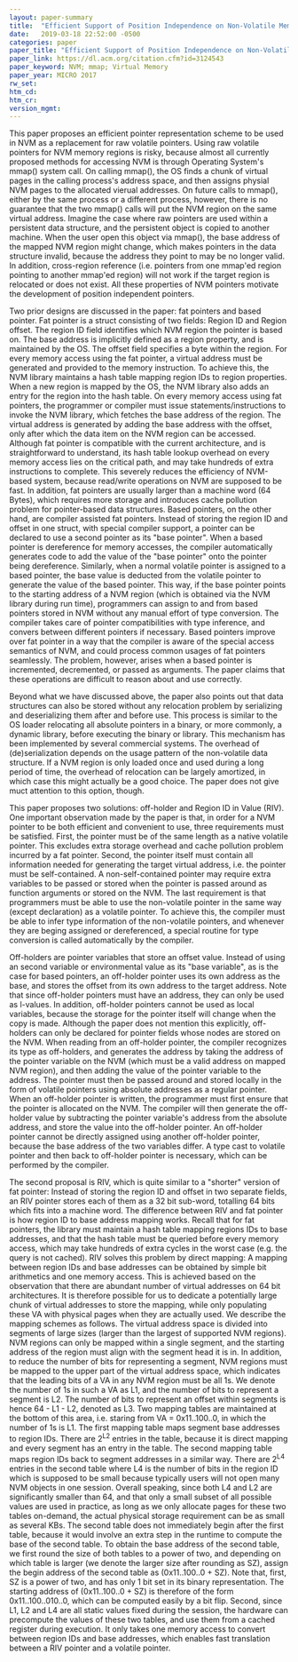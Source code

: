 ```yaml
---
layout: paper-summary
title:  "Efficient Support of Position Independence on Non-Volatile Memory"
date:   2019-03-18 22:52:00 -0500
categories: paper
paper_title: "Efficient Support of Position Independence on Non-Volatile Memory"
paper_link: https://dl.acm.org/citation.cfm?id=3124543
paper_keyword: NVM; mmap; Virtual Memory
paper_year: MICRO 2017
rw_set: 
htm_cd: 
htm_cr: 
version_mgmt: 
---
```


This paper proposes an efficient pointer representation scheme to be used in NVM as a replacement for raw volatile pointers. 
Using raw volatile pointers for NVM memory regions is risky, because almost all currently proposed methods for accessing
NVM is through Operating System's mmap() system call. On calling mmap(), the OS finds a chunk of virtual pages in the calling 
process's address space, and then assigns physial NVM pages to the allocated vierual addresses. On future calls to mmap(),
either by the same process or a different process, however, there is no guarantee that the two mmap() calls will put the 
NVM region on the same virtual address. Imagine the case where raw pointers are used within a persistent data structure, 
and the persistent object is copied to another machine. When the user open this object via mmap(), the base address 
of the mapped NVM region might change, which makes pointers in the data structure invalid, because the address they point 
to may be no longer valid. In addition, cross-region reference (i.e. pointers from one mmap'ed region pointing to another
mmap'ed region) will not work if the target region is relocated or does not exist. All these properties of NVM pointers 
motivate the development of position independent pointers.

Two prior designs are discussed in the paper: fat pointers and based pointer. Fat pointer is a struct consisting of two fields:
Region ID and Region offset. The region ID field identifies which NVM region the pointer is based on. The base address is 
implicitly defined as a region property, and is maintained by the OS. The offset field specifies a byte within the region. 
For every memory access using the fat pointer, a virtual address must be generated and provided to the memory instruction.
To achieve this, the NVM library maintains a hash table mapping region IDs to region properties. When a new region is mapped 
by the OS, the NVM library also adds an entry for the region into the hash table. On every memory access using fat pointers, 
the programmer or compiler must issue statements/instructions to invoke the NVM library, which fetches the base address of 
the region. The virtual address is generated by adding the base address with the offset, only after which the data item 
on the NVM region can be accessed. Although fat pointer is compatible with the current architecture, and is straightforward
to understand, its hash table lookup overhead on every memory access lies on the critical path, and may take hundreds of 
extra instructions to complete. This severely reduces the efficiency of NVM-based system, because read/write operations 
on NVM are supposed to be fast. In addition, fat pointers are usually larger than a machine word (64 Bytes), which requires
more storage and introduces cache pollution problem for pointer-based data structures. Based pointers, on the other hand,
are compiler assisted fat pointers. Instead of storing the region ID and offset in one struct, with special compiler support,
a pointer can be declared to use a second pointer as its "base pointer". When a based pointer is dereference for memory 
accesses, the compiler automatically generates code to add the value of the "base pointer" onto the pointer being dereference.
Similarly, when a normal volatile pointer is assigned to a based pointer, the base value is deducted from the volatile pointer
to generate the value of the based pointer. This way, if the base pointer points to the starting address of a NVM region 
(which is obtained via the NVM library during run time), programmers can assign to and from based pointers stored in NVM
without any manual effort of type conversion. The compiler takes care of pointer compatibilities with type inference, and
convers between different pointers if necessary. Based pointers improve over fat pointer in a way that the compiler is aware 
of the special access semantics of NVM, and could process common usages of fat pointers seamlessly. The problem, however,
arises when a based pointer is incremented, decremented, or passed as arguments. The paper claims that these operations 
are difficult to reason about and use correctly.

Beyond what we have discussed above, the paper also points out that data structures can also be stored without any relocation
problem by serializing and deserializing them after and before use. This process is similar to the OS loader relocating all 
absolute pointers in a binary, or more commonly, a dynamic library, before executing the binary or library. This mechanism 
has been implemented by several commercial systems. The overhead of (de)serialization depends on the usage pattern of the 
non-volatile data structure. If a NVM region is only loaded once and used during a long period of time, the overhead of 
relocation can be largely amortized, in which case this might actually be a good choice. The paper does not give muct 
attention to this option, though.

This paper proposes two solutions: off-holder and Region ID in Value (RIV). One important observation made by the paper is 
that, in order for a NVM pointer to be both efficient and convenient to use, three requirements must be satisfied. First,
the pointer must be of the same length as a native volatile pointer. This excludes extra storage overhead and cache
pollution problem incurred by a fat pointer. Second, the pointer itself must contain all information needed for generating 
the target virtual address, i.e. the pointer must be self-contained. A non-self-contained pointer may require extra variables
to be passed or stored when the pointer is passed around as function arguments or stored on the NVM. The last requirement
is that programmers must be able to use the non-volatile pointer in the same way (except declaration) as a volatile pointer.
To achieve this, the compiler must be able to infer type information of the non-volatile pointers, and whenever they are 
beging assigned or dereferenced, a special routine for type conversion is called automatically by the compiler.

Off-holders are pointer variables that store an offset value. Instead of using an second variable or environmental value
as its "base variable", as is the case for based pointers, an off-holder pointer uses its own address as the base, and 
stores the offset from its own address to the target address. Note that since off-holder pointers must have an address,
they can only be used as l-values. In addition, off-holder pointers cannot be used as local variables, because the storage
for the pointer itself will change when the copy is made. Although the paper does not mention this explicitly, off-holders
can only be declared for pointer fields whose nodes are stored on the NVM. When reading from an off-holder pointer, the 
compiler recognizes its type as off-holders, and generates the address by taking the address of the pointer variable on 
the NVM (which must be a valid address on mapped NVM region), and then adding the value of the pointer variable to the 
address. The pointer must then be passed around and stored locally in the form of volatile pointers using absolute addresses
as a regular pointer. When an off-holder pointer is written, the programmer must first ensure that the pointer is allocated 
on the NVM. The compiler will then generate the off-holder value by subtracting the pointer variable's address from the 
absolute address, and store the value into the off-holder pointer. An off-holder pointer cannot be directly assigned using
another off-holder pointer, because the base address of the two variables differ. A type cast to volatile pointer and then
back to off-holder pointer is necessary, which can be performed by the compiler.

The second proposal is RIV, which is quite similar to a "shorter" version of fat pointer: Instead of storing the region ID
and offset in two separate fields, an RIV pointer stores each of them as a 32 bit sub-word, totalling 64 bits which fits into
a machine word. The difference between RIV and fat pointer is how region ID to base address mapping works. Recall that for
fat pointers, the library must maintain a hash table mapping regions IDs to base addresses, and that the hash table must be
queried before every memory access, which may take hundreds of extra cycles in the worst case (e.g. the query is not cached).
RIV solves this problem by direct mapping: A mapping between region IDs and base addresses can be obtained by simple bit 
arithmetics and one memory access. This is achieved based on the observation that there are abundant number of virtual 
addresses on 64 bit architectures. It is therefore possible for us to dedicate a potentially large chunk of virtual addresses 
to store the mapping, while only populating these VA with physical pages when they are actually used. We describe the mapping
schemes as follows. The virtual address space is divided into segments of large sizes (larger than the largest of supported
NVM regions). NVM regions can only be mapped within a single segment, and the starting address of the region must align
with the segment head it is in. In addition, to reduce the number of bits for representing a segment, NVM regions must
be mapped to the upper part of the virtual address space, which indicates that the leading bits of a VA in any NVM region
must be all 1s. We denote the number of 1s in such a VA as L1, and the number of bits to represent a segment is L2. The number 
of bits to represent an offset within segments is hence 64 - L1 - L2, denoted as L3. Two mapping tables are maintained at
the bottom of this area, i.e. staring from VA = 0x11..100..0, in which the number of 1s is L1. The first mapping table
maps segment base addresses to region IDs. There are 2<sup>L2</sup> entries in the table, because it is direct mapping and
every segment has an entry in the table. The second mapping table maps region IDs back to segment addresses in a similar way.
There are 2<sup>L4</sup> entries in the second table where L4 is the number of bits in the region ID which is supposed to be 
small because typically users will not open many NVM objects in one session. Overall speaking, since both L4 and L2 are 
significantly smaller than 64, and that only a small subset of all possible values are used in practice, as long as we 
only allocate pages for these two tables on-demand, the actual physical storage requirement can be as small as several 
KBs. The second table does not immediately begin after the first table, because it would involve an extra step in the runtime 
to compute the base of the second table. To obtain the base address of the second table, we first round the size of both tables
to a power of two, and depending on which table is larger (we denote the larger size after rounding as SZ), assign the begin
address of the second table as (0x11..100..0 + SZ). Note that, first, SZ is a power of two, and has only 1 bit set in its 
binary representation. The starting address of (0x11..100..0 + SZ) is therefore of the form 0x11..100..010..0, which can
be computed easily by a bit flip. Second, since L1, L2 and L4 are all static values fixed during the session, the hardware
can precompute the values of these two tables, and use them from a cached register during execution. It only takes one 
memory access to convert between region IDs and base addresses, which enables fast translation between a RIV pointer
and a volatile pointer.